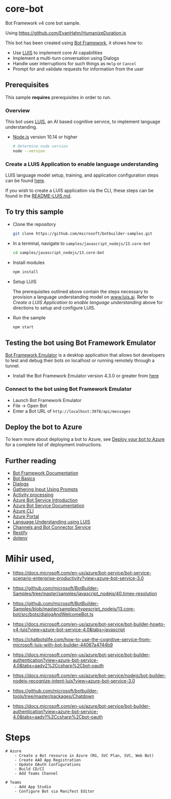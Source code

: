 # core-bot

Bot Framework v4 core bot sample.

Using https://github.com/EvanHahn/HumanizeDuration.js

This bot has been created using [Bot Framework](https://dev.botframework.com), it shows how to:

- Use [LUIS](https://www.luis.ai) to implement core AI capabilities
- Implement a multi-turn conversation using Dialogs
- Handle user interruptions for such things as `Help` or `Cancel`
- Prompt for and validate requests for information from the user

## Prerequisites

This sample **requires** prerequisites in order to run.

### Overview

This bot uses [LUIS](https://www.luis.ai), an AI based cognitive service, to implement language understanding.

- [Node.js](https://nodejs.org) version 10.14 or higher

    ```bash
    # determine node version
    node --version
    ```

### Create a LUIS Application to enable language understanding

LUIS language model setup, training, and application configuration steps can be found [here](https://docs.microsoft.com/en-us/azure/bot-service/bot-builder-howto-v4-luis?view=azure-bot-service-4.0).

If you wish to create a LUIS application via the CLI, these steps can be found in the [README-LUIS.md](README-LUIS.md).

## To try this sample

- Clone the repository

    ```bash
    git clone https://github.com/microsoft/botbuilder-samples.git
    ```

- In a terminal, navigate to `samples/javascript_nodejs/13.core-bot`

    ```bash
    cd samples/javascript_nodejs/13.core-bot
    ```

- Install modules

    ```bash
    npm install
    ```

- Setup LUIS

    The prerequisites outlined above contain the steps necessary to provision a language understanding model on www.luis.ai.  Refer to _Create a LUIS Application to enable language understanding_ above for directions to setup and configure LUIS.

- Run the sample

    ```bash
    npm start
    ```

## Testing the bot using Bot Framework Emulator

[Bot Framework Emulator](https://github.com/microsoft/botframework-emulator) is a desktop application that allows bot developers to test and debug their bots on localhost or running remotely through a tunnel.

- Install the Bot Framework Emulator version 4.3.0 or greater from [here](https://github.com/Microsoft/BotFramework-Emulator/releases)

### Connect to the bot using Bot Framework Emulator

- Launch Bot Framework Emulator
- File -> Open Bot
- Enter a Bot URL of `http://localhost:3978/api/messages`

## Deploy the bot to Azure

To learn more about deploying a bot to Azure, see [Deploy your bot to Azure](https://aka.ms/azuredeployment) for a complete list of deployment instructions.

## Further reading

- [Bot Framework Documentation](https://docs.botframework.com)
- [Bot Basics](https://docs.microsoft.com/azure/bot-service/bot-builder-basics?view=azure-bot-service-4.0)
- [Dialogs](https://docs.microsoft.com/en-us/azure/bot-service/bot-builder-concept-dialog?view=azure-bot-service-4.0)
- [Gathering Input Using Prompts](https://docs.microsoft.com/en-us/azure/bot-service/bot-builder-prompts?view=azure-bot-service-4.0&tabs=csharp)
- [Activity processing](https://docs.microsoft.com/en-us/azure/bot-service/bot-builder-concept-activity-processing?view=azure-bot-service-4.0)
- [Azure Bot Service Introduction](https://docs.microsoft.com/azure/bot-service/bot-service-overview-introduction?view=azure-bot-service-4.0)
- [Azure Bot Service Documentation](https://docs.microsoft.com/azure/bot-service/?view=azure-bot-service-4.0)
- [Azure CLI](https://docs.microsoft.com/cli/azure/?view=azure-cli-latest)
- [Azure Portal](https://portal.azure.com)
- [Language Understanding using LUIS](https://docs.microsoft.com/en-us/azure/cognitive-services/luis/)
- [Channels and Bot Connector Service](https://docs.microsoft.com/en-us/azure/bot-service/bot-concepts?view=azure-bot-service-4.0)
- [Restify](https://www.npmjs.com/package/restify)
- [dotenv](https://www.npmjs.com/package/dotenv)

# Mihir used,
- https://docs.microsoft.com/en-us/azure/bot-service/bot-service-scenario-enterprise-productivity?view=azure-bot-service-3.0

- https://github.com/microsoft/BotBuilder-Samples/tree/master/samples/javascript_nodejs/40.timex-resolution

- https://github.com/microsoft/BotBuilder-Samples/blob/master/samples/typescript_nodejs/13.core-bot/src/bots/dialogAndWelcomeBot.ts


- https://docs.microsoft.com/en-us/azure/bot-service/bot-builder-howto-v4-luis?view=azure-bot-service-4.0&tabs=javascript

- https://chatbotslife.com/how-to-use-the-cognitive-service-from-microsoft-luis-with-bot-builder-44067a4744b9

- https://docs.microsoft.com/en-us/azure/bot-service/bot-builder-authentication?view=azure-bot-service-4.0&tabs=aadv2%2Ccsharp%2Cbot-oauth

- https://docs.microsoft.com/en-us/azure/bot-service/nodejs/bot-builder-nodejs-recognize-intent-luis?view=azure-bot-service-3.0

- https://github.com/microsoft/botbuilder-tools/tree/master/packages/Chatdown

- https://docs.microsoft.com/en-us/azure/bot-service/bot-builder-authentication?view=azure-bot-service-4.0&tabs=aadv1%2Ccsharp%2Cbot-oauth

# Steps

    # Azure
        - Create a Bot resource in Azure (RG, SVC Plan, SVC, Web Bot)
        - Create AAD App Registration
        - Update OAuth Configurations
        - Build CD/CI
        - Add Teams Channel

    # Teams
        - Add App Studio
        - Configure Bot via Manifest Editor

